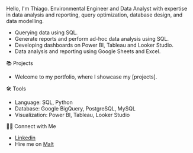 Hello, I'm Thiago. Environmental Engineer and Data Analyst with expertise in data analysis and reporting, query optimization, database design, and data modelling.

- Querying data using SQL.
- Generate reports and perform ad-hoc data analysis using SQL.
- Developing dashboards on Power BI, Tableau and Looker Studio.
- Data analysis and reporting using Google Sheets and Excel.
  
📚 Projects
- Welcome to my portfolio, where I showcase my [projects].

🛠️ Tools
- Language: SQL, Python
- Database: Google BigQuery, PostgreSQL, MySQL
- Visualization: Power BI, Tableau, Looker Studio
  
👋🏻 Connect with Me
- [Linkedin](https://www.linkedin.com/in/thiago-queiros-lefebure-818a14b2/)
- Hire me on [Malt](https://www.malt.fr/profile/thiagolefebure)

<!---
thiagolefebure/thiagolefebure is a ✨ special ✨ repository because its `README.md` (this file) appears on your GitHub profile.
You can click the Preview link to take a look at your changes.
--->
